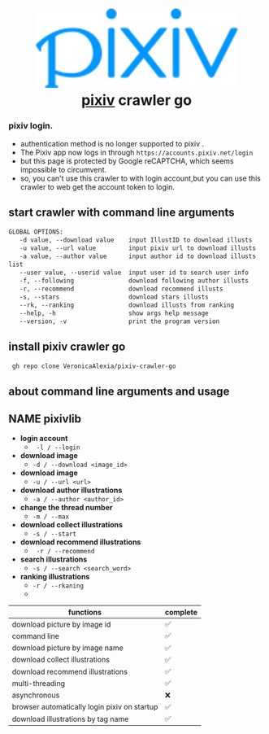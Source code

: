 <h1 align="center">
  <img src="./docs/logo.svg" alt="Pixiv_logo" width ="400">
  <br><a href="https://www.pixiv.net/">pixiv</a> crawler go<br>  
</h1> 

### pixiv login.

- authentication method is no longer supported to pixiv .
- The Pixiv app now logs in through `https://accounts.pixiv.net/login`
- but this page is protected by Google reCAPTCHA, which seems impossible to circumvent.
- so, you can't use this crawler to with login account,but you can use this crawler to web get the account token to
  login.

## start crawler with command line arguments

```
GLOBAL OPTIONS:
   -d value, --download value    input IllustID to download illusts
   -u value, --url value         input pixiv url to download illusts
   -a value, --author value      input author id to download illusts list
   --user value, --userid value  input user id to search user info
   -f, --following               download following author illusts
   -r, --recommend               download recommend illusts
   -s, --stars                   download stars illusts
   --rk, --ranking               download illusts from ranking
   --help, -h                    show args help message 
   --version, -v                 print the program version 

```

## install pixiv crawler go
 

```Clone
 gh repo clone VeronicaAlexia/pixiv-crawler-go
```

## about command line arguments and usage

## NAME pixivlib

- **login account**
    - ``` -l / --login```
- **download image**
    - ```-d / --download <image_id> ```
- **download image**
    - ```-u / --url <url> ```
- **download author illustrations**
    - ``` -a / --author <author_id> ```
- **change the thread number**
    - ``` -m / --max ```
- **download collect illustrations**
    - ``` -s / --start ```
- **download recommend illustrations**
    - ``` -r / --recommend```
- **search illustrations**
    - ``` -s / --search <search_word> ```
- **ranking illustrations**
    - ``` -r / --rkaning ```
    -

| functions                                    | complete |
|----------------------------------------------|----------|
| download picture by image id                 | ✅        |
| command line                                 | ✅        |
| download picture by image name               | ✅        |
| download collect illustrations               | ✅        |
| download recommend illustrations             | ✅        |
| multi-threading                              | ✅        |
| asynchronous                                 | ❌        |
| browser automatically login pixiv on startup | ✅        |
| download illustrations by tag name           | ✅        |
